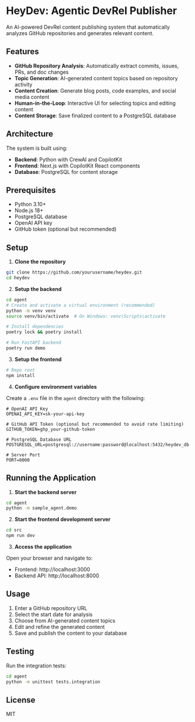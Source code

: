 # HeyDev: Agentic DevRel Publisher

An AI-powered DevRel content publishing system that automatically analyzes GitHub repositories and generates relevant content.

## Features

- **GitHub Repository Analysis**: Automatically extract commits, issues, PRs, and doc changes
- **Topic Generation**: AI-generated content topics based on repository activity
- **Content Creation**: Generate blog posts, code examples, and social media content
- **Human-in-the-Loop**: Interactive UI for selecting topics and editing content
- **Content Storage**: Save finalized content to a PostgreSQL database

## Architecture

The system is built using:
- **Backend**: Python with CrewAI and CopilotKit
- **Frontend**: Next.js with CopilotKit React components
- **Database**: PostgreSQL for content storage

## Prerequisites

- Python 3.10+
- Node.js 18+
- PostgreSQL database
- OpenAI API key
- GitHub token (optional but recommended)

## Setup

1. **Clone the repository**

```bash
git clone https://github.com/yourusername/heydev.git
cd heydev
```

2. **Setup the backend**

```bash
cd agent
# Create and activate a virtual environment (recommended)
python -m venv venv
source venv/bin/activate  # On Windows: venv\Scripts\activate

# Install dependencies
poetry lock && poetry install

# Run FastAPI backend
poetry run demo
```

3. **Setup the frontend**

```bash
# Repo root
npm install
```

4. **Configure environment variables**

Create a `.env` file in the `agent` directory with the following:

```
# OpenAI API Key
OPENAI_API_KEY=sk-your-api-key

# GitHub API Token (optional but recommended to avoid rate limiting)
GITHUB_TOKEN=ghp_your-github-token

# PostgreSQL Database URL
POSTGRESQL_URL=postgresql://username:password@localhost:5432/heydev_db

# Server Port
PORT=8000
```

## Running the Application

1. **Start the backend server**

```bash
cd agent
python -m sample_agent.demo
```

2. **Start the frontend development server**

```bash
cd src
npm run dev
```

3. **Access the application**

Open your browser and navigate to:
- Frontend: http://localhost:3000
- Backend API: http://localhost:8000

## Usage

1. Enter a GitHub repository URL
2. Select the start date for analysis
3. Choose from AI-generated content topics
4. Edit and refine the generated content
5. Save and publish the content to your database

## Testing

Run the integration tests:

```bash
cd agent
python -m unittest tests.integration
```

## License

MIT
